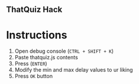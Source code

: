 ## ThatQuiz Hack

# Instructions

1. Open debug console (`CTRL + SHIFT + K`)
2. Paste thatquiz.js contents
3. Press (`ENTER`)
4. Modify the min and max delay values to ur liking
5. Press `OK` button